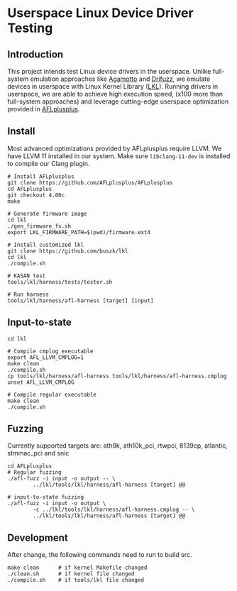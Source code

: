 # Userspace Linux Device Driver Testing

## Introduction
This project intends test Linux device drivers in the userspace. Unlike full-system emulation approaches like [Agamotto](https://github.com/securesystemslab/agamotto) and [Drifuzz](https://github.com/buszk/Drifuzz), we emulate devices in userspace with Linux Kernel Library ([LKL](../Documentation/lkl.txt)). Running drivers in userspace, we are able to achieve high execution speed, (x100 more than full-system approaches) and leverage cutting-edge userspace optimization provided in [AFLplusplus](https://github.com/AFLplusplus/AFLplusplus).

## Install
Most advanced optimizations provided by AFLplusplus require LLVM. We have LLVM 11 installed in our system. Make sure `libclang-11-dev` is installed to compile our Clang plugin.
```
# Install AFLplusplus
git clone https://github.com/AFLplusplus/AFLplusplus
cd AFLplusplus
git checkout 4.00c
make
```

```
# Generate firmware image
cd lkl
./gen_firmware_fs.sh
export LKL_FIRMWARE_PATH=$(pwd)/firmware.ext4
```

```
# Install customized lkl
git clone https://github.com/buszk/lkl
cd lkl
./compile.sh

# KASAN test
tools/lkl/harness/tests/tester.sh

# Run harness
tools/lkl/harness/afl-harness [target] [input]
```

## Input-to-state
```
cd lkl

# Compile cmplog executable
export AFL_LLVM_CMPLOG=1
make clean
./compile.sh
cp tools/lkl/harness/afl-harness tools/lkl/harness/afl-harness.cmplog
unset AFL_LLVM_CMPLOG

# Compile regular executable
make clean
./compile.sh
```

## Fuzzing
Currently supported targets are:
ath9k, ath10k_pci, rtwpci, 8139cp, atlantic, stmmac_pci and snic

```
cd AFLplusplus
# Regular fuzzing
./afl-fuzz -i input -o output -- \
        ../lkl/tools/lkl/harness/afl-harness [target] @@

# input-to-state fuzzing
./afl-fuzz -i input -o output \
        -c ../lkl/tools/lkl/harness/afl-harness.cmplog -- \
        ../lkl/tools/lkl/harness/afl-harness [target] @@
```

## Development
After change, the following commands need to run to build src.
```
make clean      # if kernel Makefile changed
./clean.sh      # if kernel file changed
./compile.sh    # if tools/lkl file changed
```